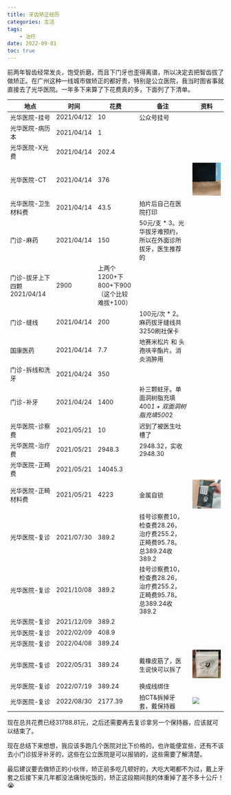 ```yaml
---
title: 牙齿矫正经历
categories: 生活
tags: 
    - 治疗
date: 2022-09-01
toc: true
---
```


前两年智齿经常发炎，饱受折磨，而且下门牙也歪得离谱，所以决定去把智齿拔了做矫正。在广州这种一线城市做矫正的都好贵，特别是公立医院，我当时图省事就直接去了光华医院。一年多下来算了下花费真的多，下面列了下清单。

| 地点 | 时间 | 花费 | 备注 | 资料 |
| --- | --- | --- | --- | --- |
|光华医院-挂号|2021/04/12|10|公众号挂号||
|光华医院-病历本|2021/04/14|1||
|光华医院-X光费|2021/04/14|202.4|
|光华医院-CT|2021/04/14|376||![](../images/202209/IMG_20210527_084540__01__01.jpg)|
|光华医院-卫生材料费|2021/04/14|43.5|拍片后自己在医院打印
|门诊-麻药|2021/04/14|150|50元/支 * 3。光华拔牙难预约，所以在外面诊所拔牙，医生推荐的
|门诊-拔牙上下四颗2021/04/14|2900|上两个1200+下800+下900（这个比较难拔+100）|
|门诊-缝线|2021/04/14|200|100元/次 * 2。麻药拔牙缝线共3250刷社保卡
|国康医药|2021/04/14|7.7|地赛米松片 和 头孢呋辛酯片。消炎消肿用
|门诊-拆线和洗牙|2021/04/24|350|
|门诊-补牙|2021/04/24|1400|补三颗蛀牙。单面洞树脂充填400*1 + 双面洞树脂充填500*2
|光华医院-诊察费|2021/05/21|10|迟到了被医生吐槽了
|光华医院-治疗费|2021/05/21|2948.3|2948.32，实收2948.30
|光华医院-正畸费|2021/05/21|14045.3|
|光华医院-正畸材料费|2021/05/21|4223|金属自锁|![](../images/202209/IMG_20210521_163225.jpg)|
|光华医院-复诊|2021/07/30|389.2|挂号诊察费10，检查费28.26，治疗费255.2，正畸费95.78。总389.24收389.2
|光华医院-复诊|2021/10/08|389.2|挂号诊察费10，检查费28.26，治疗费255.2，正畸费95.78。总389.24收389.2
|光华医院-复诊|2021/12/09|389.2|
|光华医院-复诊|2022/02/09|408.9|
|光华医院-复诊|2022/04/08|389.24|
|光华医院-复诊|2022/05/31|389.24|戴橡皮筋了，医生说快可以拆了|![](../images/202209/91DFE37A-758D-46FB-B8D7-1769163CBB47.jpeg)|
|光华医院-复诊|2022/07/19|389.24|换成线绑住
|光华医院-复诊|2022/08/30|2177.39|拍CT&拆掉牙套，戴保持器|![](https://pbs.twimg.com/media/FbdZx7sUcAA8Dkh?format=jpg&name=small)

现在总共花费已经31788.81元，之后还需要再去复诊拿另一个保持器，应该就可以结束了。

现在总结下来想想，我应该多跑几个医院对比下价格的，也许能便宜些，还有不该去小门诊拔牙补牙的，这些在公立医院是可以报销的，这些需要了解清楚。

最后建议要去做矫正的小伙伴，矫正前多吃几顿好的，大吃大喝都不为过，戴上牙套之后接下来几年都没法痛快吃饭的，矫正这段期间我的体重掉了差不多十公斤！😭